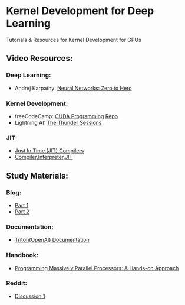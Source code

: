 # Kernel Development for Deep Learning
Tutorials &amp; Resources for Kernel Development for GPUs

## Video Resources:<br>
### Deep Learning:
- Andrej Karpathy: [Neural Networks: Zero to Hero](https://www.youtube.com/watch?v=VMj-3S1tku0&list=PLAqhIrjkxbuWI23v9cThsA9GvCAUhRvKZ) 
### Kernel Development:
- freeCodeCamp: [CUDA Programming](https://www.youtube.com/watch?v=86FAWCzIe_4&t=7299s) [Repo](https://github.com/Infatoshi/cuda-course)
- Lightning AI: [The Thunder Sessions](https://www.youtube.com/playlist?list=PLaMu-SDt_RB7ImARcTT_Wjypwx2vBIBen)
### JIT:
- [Just In Time (JIT) Compilers](https://www.youtube.com/watch?v=d7KHAVaX_Rs)
- [Compiler,Interpreter,JIT](https://www.youtube.com/watch?v=8y0L9QT7U74)
## Study Materials:
### Blog:
- [Part 1](https://learnopencv.com/demystifying-gpu-architectures-for-deep-learning/)
- [Part 2](https://learnopencv.com/demystifying-gpu-architectures-for-deep-learning-part-2/)

### Documentation:
- [Triton(OpenAI) Documentation](https://triton-lang.org/main/index.html)

### Handbook:
- [Programming Massively Parallel Processors: A Hands-on Approach](https://safari.ethz.ch/architecture/fall2019/lib/exe/fetch.php?media=2013_programming_massively_parallel_processors_a_hands-on_approach_2nd.pdf)
### Reddit:
- [Discussion 1](https://www.reddit.com/r/MachineLearning/comments/w52iev/d_what_are_some_good_resources_to_learn_cuda/?rdt=56325)
